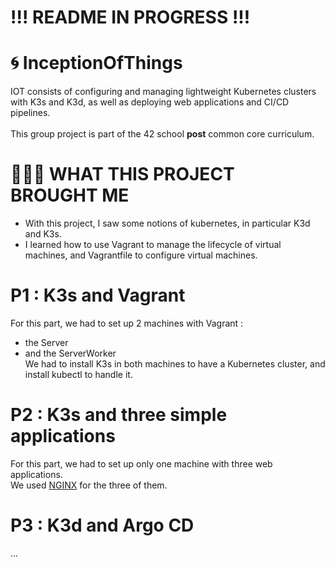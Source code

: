 # !!! README IN PROGRESS !!! #

# 🌀 InceptionOfThings

IOT consists of configuring and managing lightweight Kubernetes clusters with K3s and K3d, as well as deploying web applications and CI/CD pipelines. <br/> <br/>
This group project is part of the 42 school **post** common core curriculum.

# 👩🏻‍🏫 WHAT THIS PROJECT BROUGHT ME
- With this project, I saw some notions of kubernetes, in particular K3d and K3s.
- I learned how to use Vagrant to manage the lifecycle of virtual machines, and Vagrantfile to configure virtual machines.

# P1 : K3s and Vagrant

For this part, we had to set up 2 machines with Vagrant :
- the Server
- and the ServerWorker <br/>
We had to install K3s in both machines to have a Kubernetes cluster, and install kubectl to handle it.

# P2 : K3s and three simple applications

For this part, we had to set up only one machine with three web applications. <br/>
We used [NGINX](https://nginx.org/en/) for the three of them.

# P3 : K3d and Argo CD

...
